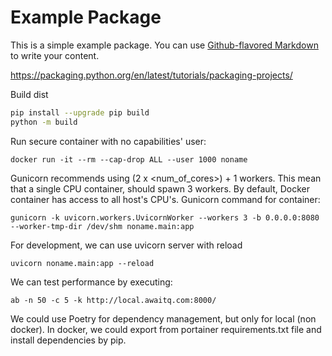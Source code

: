 # Example Package

This is a simple example package. You can use
[Github-flavored Markdown](https://guides.github.com/features/mastering-markdown/)
to write your content.

https://packaging.python.org/en/latest/tutorials/packaging-projects/


Build dist
```sh
pip install --upgrade pip build
python -m build
```

Run secure container with no capabilities' user:
```shell
docker run -it --rm --cap-drop ALL --user 1000 noname
```

Gunicorn recommends using (2 x <num_of_cores>) + 1 workers.
This mean that a single CPU container, should spawn 3 workers.
By default, Docker container has access to all host's CPU's.
Gunicorn command for container:
```shell
gunicorn -k uvicorn.workers.UvicornWorker --workers 3 -b 0.0.0.0:8080 --worker-tmp-dir /dev/shm noname.main:app
```

For development, we can use uvicorn server with reload
```shell
uvicorn noname.main:app --reload
```

We can test performance by executing:
```shell
ab -n 50 -c 5 -k http://local.awaitq.com:8000/
```

We could use Poetry for dependency management, but only for local (non docker).
In docker, we could export from portainer requirements.txt file and install dependencies by pip.
